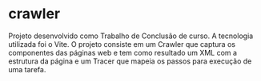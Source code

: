 # crawler
Projeto desenvolvido como Trabalho de Conclusão de curso. A tecnologia utilizada foi o Vite. O projeto consiste em um Crawler que captura os componentes das páginas web e tem como resultado um XML com a estrutura da página e um Tracer que mapeia os passos para execução de uma tarefa.
